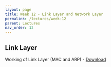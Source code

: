 ```yaml
---
layout: page
title: Week 12 - Link Layer and Network Layer
permalink: /lectures/week-12
parent: Lectures
nav_order: 12
---
```


## Link Layer
Working of Link Layer (MAC and ARP) - [Download](https://karthikv1392.github.io/cs3301_osn/slides/OSN_L19_Link_Layer.PDF)